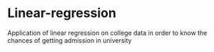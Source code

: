 # Linear-regression
Application of linear regression on college data in order to know the chances of getting admission in university
